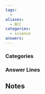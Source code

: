 ```yaml
---
tags:
  -
aliases:
  - BCC
categories:
  - science
answers:
---
```

### Categories

### Answer Lines

## Notes